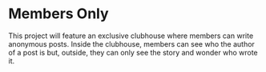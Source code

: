 # Members Only

This project will feature an exclusive clubhouse where members can write anonymous posts. Inside the clubhouse, members can see who the author of a post is but, outside, they can only see the story and wonder who wrote it.